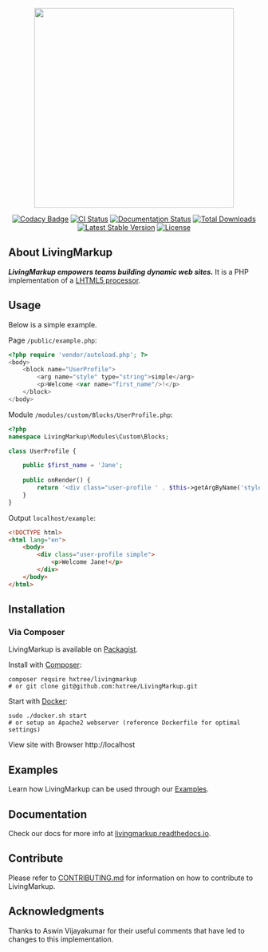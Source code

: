 <p align="center"><img src="https://github.com/hxtree/LivingMarkup/raw/master/assets/images/logo/434x100.jpg" width="400"></p>

<p align="center">
<a href="https://app.codacy.com/manual/hxtree/LivingMarkup?utm_source=github.com&amp;utm_medium=referral&amp;utm_content=hxtree/LivingMarkup&amp;utm_campaign=Badge_Grade_Dashboard"><img src="https://api.codacy.com/project/badge/Grade/bfc76aaebde44a7fa239963e54883755" alt="Codacy Badge"></a>
<a href="https://github.com/hxtree/livingMarkup/actions"><img src="https://github.com/hxtree/livingMarkup/workflows/CI/badge.svg" alt="CI Status"></a>
<a href="https://livingmarkup.readthedocs.io/en/latest/?badge=latest"><img src="https://readthedocs.org/projects/livingmarkup/badge/?version=latest" alt="Documentation Status"></a>
<a href="https://packagist.org/packages/hxtree/livingmarkup"><img src="https://poser.pugx.org/hxtree/livingmarkup/downloads" alt="Total Downloads"></a> <a href="https://packagist.org/packages/hxtree/livingmarkup"><img src="https://poser.pugx.org/hxtree/livingmarkup/v/stable" alt="Latest Stable Version"></a> 
<a href="https://packagist.org/packages/hxtree/livingmarkup"><img src="https://poser.pugx.org/hxtree/livingmarkup/license" alt="License"></a>
</p>

## About LivingMarkup
***LivingMarkup empowers teams building dynamic web sites.*** It is a PHP implementation of a [LHTML5 processor](https://github.com/hxtree/lhtml5).

## Usage
Below is a simple example.

Page `/public/example.php`:
```PHP
<?php require 'vendor/autoload.php'; ?>
<body>
    <block name="UserProfile">
        <arg name="style" type="string">simple</arg>
        <p>Welcome <var name="first_name"/>!</p>
    </block>
</body>
```

Module `/modules/custom/Blocks/UserProfile.php`:
```php
<?php
namespace LivingMarkup\Modules\Custom\Blocks;

class UserProfile {

    public $first_name = 'Jane';
    
    public onRender() {
        return '<div class="user-profile ' . $this->getArgByName('style') . '">' . $this->xml . '</div>';
    }
}
```

Output `localhost/example`:
```html
<!DOCTYPE html>
<html lang="en">
    <body>
        <div class="user-profile simple">
            <p>Welcome Jane!</p>
        </div>
    </body>
</html>
```

## Installation

### Via Composer
LivingMarkup is available on [Packagist](https://packagist.org/packages/hxtree/livingMarkup).

Install with [Composer](https://getcomposer.org/download/):
```shell script
composer require hxtree/livingmarkup
# or git clone git@github.com:hxtree/LivingMarkup.git
```

Start with [Docker](https://docs.docker.com/get-docker/):
```shell script
sudo ./docker.sh start
# or setup an Apache2 webserver (reference Dockerfile for optimal settings)
```

View site with Browser
http://localhost

## Examples
Learn how LivingMarkup can be used through our [Examples](https://github.com/hxtree/LivingMarkup/blob/master/public/help/examples).

## Documentation
Check our docs for more info at [livingmarkup.readthedocs.io](https://livingmarkup.readthedocs.io).

## Contribute

Please refer to [CONTRIBUTING.md](https://github.com/hxtree/LivingMarkup/blob/master/.github/workflows/CONTRIBUTING.md) for 
information on how to contribute to LivingMarkup.

## Acknowledgments

Thanks to Aswin Vijayakumar for their useful comments that have led to changes to this implementation.